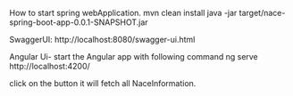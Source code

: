 How to start spring webApplication.
mvn clean install
java -jar target/nace-spring-boot-app-0.0.1-SNAPSHOT.jar


SwaggerUI:
http://localhost:8080/swagger-ui.html

Angular Ui-
start the Angular app with following command
ng serve
http://localhost:4200/

click on the button it will fetch all NaceInformation.
